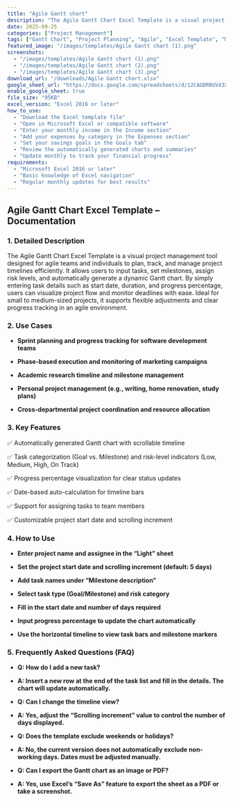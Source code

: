 ```yaml
---
title: "Agile Gantt chart"
description: "The Agile Gantt Chart Excel Template is a visual project management tool designed for agile teams and individuals to plan, track, and manage project timelines efficiently."
date: 2025-09-25
categories: ["Project Management"]
tags: ["Gantt Chart", "Project Planning", "Agile", "Excel Template", "Milestone Tracking", "Task Management", "Progress Tracking", "Risk Management"]
featured_image: "/images/templates/Agile Gantt chart (1).png"
screenshots:
  - "/images/templates/Agile Gantt chart (1).png"
  - "/images/templates/Agile Gantt chart (2).png"
  - "/images/templates/Agile Gantt chart (3).png"
download_url: "/downloads/Agile Gantt chart.xlsx"
google_sheet_url: "https://docs.google.com/spreadsheets/d/12CAGDR0UV43X_svGZ6d2Oo0K9O82BP6EpD2BqZa0OQk/edit?usp=sharing"
enable_google_sheet: true
file_size: "95KB"
excel_version: "Excel 2016 or later"
how_to_use:
  - "Download the Excel template file"
  - "Open in Microsoft Excel or compatible software"
  - "Enter your monthly income in the Income section"
  - "Add your expenses by category in the Expenses section"
  - "Set your savings goals in the Goals tab"
  - "Review the automatically generated charts and summaries"
  - "Update monthly to track your financial progress"
requirements:
  - "Microsoft Excel 2016 or later"
  - "Basic knowledge of Excel navigation"
  - "Regular monthly updates for best results"
---
```


## Agile Gantt Chart Excel Template – Documentation

### 1. Detailed Description
The Agile Gantt Chart Excel Template is a visual project management tool designed for agile teams and individuals to plan, track, and manage project timelines efficiently. It allows users to input tasks, set milestones, assign risk levels, and automatically generate a dynamic Gantt chart. By simply entering task details such as start date, duration, and progress percentage, users can visualize project flow and monitor deadlines with ease. Ideal for small to medium-sized projects, it supports flexible adjustments and clear progress tracking in an agile environment.

### 2. Use Cases
- **Sprint planning and progress tracking for software development teams**

- **Phase-based execution and monitoring of marketing campaigns**

- **Academic research timeline and milestone management**

- **Personal project management (e.g., writing, home renovation, study plans)**

- **Cross-departmental project coordination and resource allocation**

### 3. Key Features
✅ Automatically generated Gantt chart with scrollable timeline

✅ Task categorization (Goal vs. Milestone) and risk-level indicators (Low, Medium, High, On Track)

✅ Progress percentage visualization for clear status updates

✅ Date-based auto-calculation for timeline bars

✅ Support for assigning tasks to team members

✅ Customizable project start date and scrolling increment

### 4. How to Use
- **Enter project name and assignee in the “Light” sheet**

- **Set the project start date and scrolling increment (default: 5 days)**

- **Add task names under “Milestone description”**

- **Select task type (Goal/Milestone) and risk category**

- **Fill in the start date and number of days required**

- **Input progress percentage to update the chart automatically**

- **Use the horizontal timeline to view task bars and milestone markers**

### 5. Frequently Asked Questions (FAQ)
- **Q: How do I add a new task?**
- **A: Insert a new row at the end of the task list and fill in the details. The chart will update automatically.**

- **Q: Can I change the timeline view?**
- **A: Yes, adjust the “Scrolling increment” value to control the number of days displayed.**

- **Q: Does the template exclude weekends or holidays?**
- **A: No, the current version does not automatically exclude non-working days. Dates must be adjusted manually.**

- **Q: Can I export the Gantt chart as an image or PDF?**
- **A: Yes, use Excel’s “Save As” feature to export the sheet as a PDF or take a screenshot.**
